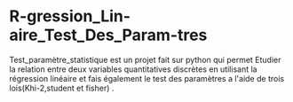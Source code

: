 # R-gression_Lin-aire_Test_Des_Param-tres
Test_paramètre_statistique est  un projet fait sur python qui permet Etudier la relation entre deux variables quantitatives discrètes en utilisant la régression linéaire  et fais également le test des paramètres a l'aide de trois lois(Khi-2,student et fisher) .
